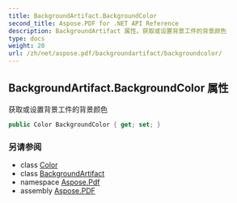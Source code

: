 ```yaml
---
title: BackgroundArtifact.BackgroundColor
second_title: Aspose.PDF for .NET API Reference
description: BackgroundArtifact 属性。获取或设置背景工件的背景颜色
type: docs
weight: 20
url: /zh/net/aspose.pdf/backgroundartifact/backgroundcolor/
---
```

## BackgroundArtifact.BackgroundColor 属性

获取或设置背景工件的背景颜色

```csharp
public Color BackgroundColor { get; set; }
```

### 另请参阅

* class [Color](../../color/)
* class [BackgroundArtifact](../)
* namespace [Aspose.Pdf](../../../aspose.pdf/)
* assembly [Aspose.PDF](../../../)